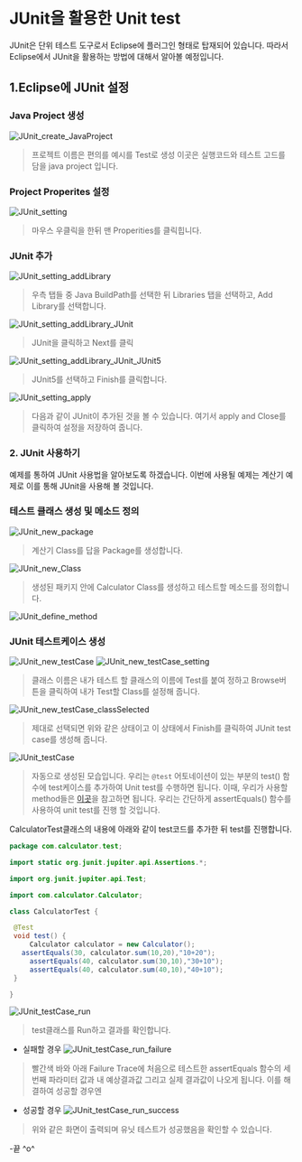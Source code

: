  # JUnit을 활용한 Unit test

 JUnit은 단위 테스트 도구로서 Eclipse에 플러그인 형태로 탑재되어 있습니다. 따라서 Eclipse에서 JUnit을 활용하는 방법에 대해서 알아볼 예정입니다.

 <h2>1.Eclipse에 JUnit 설정</h2>

 <h3> Java Project 생성 </h3>

  ![JUnit_create_JavaProject](/assets/JUnit_create_JavaProject.png)
  > 프로젝트 이름은 편의를 예시를 Test로 생성
  이곳은 실행코드와 테스트 고드를 담을 java project 입니다.

  <h3> Project Properites 설정</h3>

  ![JUnit_setting](/assets/JUnit_setting.png)
  > 마우스 우클릭을 한뒤 맨 Properities를 클릭힙니다.

  <h3> JUnit 추가</h3>

  ![JUnit_setting_addLibrary](/assets/JUnit_setting_addLibrary.png)
  >우측 탭들 중 Java BuildPath를 선택한 뒤 Libraries 탭을 선택하고, Add Library를 선택합니다.

  ![JUnit_setting_addLibrary_JUnit](/assets/JUnit_setting_addLibrary_JUnit.png)
  > JUnit을 클릭하고 Next를 클릭

  ![JUnit_setting_addLibrary_JUnit_JUnit5](/assets/JUnit_setting_addLibrary_JUnit_JUnit5.png)
  > JUnit5를 선택하고 Finish를 클릭합니다.

  ![JUnit_setting_apply](/assets/JUnit_setting_apply.png)
  > 다음과 같이 JUnit이 추가된 것을 볼 수 있습니다. 여기서 apply and Close를 클릭하여 설정을 저장하여 줍니다.

 <h3>2. JUnit 사용하기</h3>

 예제를 통하여 JUnit 사용법을 알아보도록 하겠습니다.
 이번에 사용될 예제는 계산기 예제로 이를 통해 JUnit을 사용해 볼 것입니다.

 <h3> 테스트 클래스 생성 및 메소드 정의</h3>

  ![JUnit_new_package](/assets/JUnit_new_package.png)
  >계산기 Class를 답을 Package를 생성합니다.

  ![JUnit_new_Class](/assets/JUnit_new_Class.png)
  > 생성된 패키지 안에 Calculator Class를 생성하고 테스트할 메소드를 정의합니다.

  ![JUnit_define_method](/assets/JUnit_define_method.png)

 <h3> JUnit 테스트케이스 생성 </h3>

 ![JUnit_new_testCase](/assets/JUnit_new_testCase.png)
 ![JUnit_new_testCase_setting](/assets/JUnit_new_testCase_setting.png)
 > 클래스 이름은 내가 테스트 할 클래스의 이름에 Test를 붙여 정하고 Browse버튼을 클릭하여 내가 Test할 Class를 설정해 줍니다.

 ![JUnit_new_testCase_classSelected](/assets/JUnit_new_testCase_classSelected.png)
 > 제대로 선택되면 위와 같은 상태이고 이 상태에서 Finish를 클릭하여 JUnit test case를 생성해 줍니다.

 ![JUnit_testCase](/assets/JUnit_testCase.png)
 > 자동으로 생성된 모습입니다. 우리는 ```@test``` 어토네이션이 있는 부분의 test() 함수에 test케이스를 추가하여  Unit test를 수행하면 됩니다.
 이때, 우리가 사용할 method들은 [이곳](http://junit.sourceforge.net/javadoc/org/junit/Assert.html)을 참고하면 됩니다.
 우리는 간단하게 assertEquals() 함수를 사용하여 unit test를 진행 할 것입니다.

 CalculatorTest클래스의 내용에 아래와 같이 test코드를 추가한 뒤 test를 진행합니다.
   ```java
   package com.calculator.test;

  import static org.junit.jupiter.api.Assertions.*;

  import org.junit.jupiter.api.Test;

  import com.calculator.Calculator;

  class CalculatorTest {

  	@Test
  	void test() {
  		Calculator calculator = new Calculator();
      assertEquals(30, calculator.sum(10,20),"10+20");
  		assertEquals(40, calculator.sum(30,10),"30+10");
  		assertEquals(40, calculator.sum(40,10),"40+10");
  	}

  }
   ```
   ![JUnit_testCase_run](/assets/JUnit_testCase_run.png)
   > test클래스를 Run하고 결과를 확인합니다.

   - 실패할 경우
    ![JUnit_testCase_run_failure](/assets/JUnit_testCase_run_failure.png)
  > 빨간색 바와 아래 Failure Trace에 처음으로 테스트한 assertEquals 함수의 세번째 파라미터 값과 내 예상결과값 그리고 실제 결과값이 나오게 됩니다.
  이를 해결하여 성공할 경우엔

   - 성공할 경우
   ![JUnit_testCase_run_success](/assets/JUnit_testCase_run_success.png)

   >위와 같은 화면이 출력되며 유닛 테스트가 성공했음을 확인할 수 있습니다.

  -끝 \^o^
